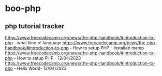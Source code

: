 # boo-php
## php tutorial tracker
https://www.freecodecamp.org/news/the-php-handbook/#introduction-to-php - what kind of language
https://www.freecodecamp.org/news/the-php-handbook/#introduction-to-php - How to setup PHP - Installed mamp
https://www.freecodecamp.org/news/the-php-handbook/#introduction-to-php - How to setup PHP - 12/04/2023
https://www.freecodecamp.org/news/the-php-handbook/#introduction-to-php - Hello World- 12/04/2023
